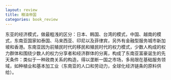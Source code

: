 ```yaml
---
layout: review
title: 粮油帝国
categories: book_review
---
```

东亚的经济模式，做最粗浅的区分：日本、韩国、台湾的模式，中国、越南的模式，东南亚国家如泰国、马来西亚、印尼以及菲律宾，另外有金融型服务城市新加坡和香港。东南亚因为前殖民时代的移民和殖民时代的权力模式，少数人构成的权力群体和围绕少数人的权力分享者和经济群体的分离，构成了东南亚富豪诞生的先天条件：类似于一种政商关系的构造，得以垄断一国之市场，多局限在基础服务领域，如种植业和基本加工业（东南亚的人口和劳动力，全球化经济链条的原料供给）。
